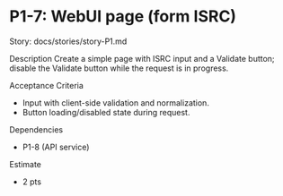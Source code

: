 # P1-7: WebUI page (form ISRC)

Story: docs/stories/story-P1.md

Description
Create a simple page with ISRC input and a Validate button; disable the Validate button while the request is in progress.

Acceptance Criteria
- Input with client-side validation and normalization.
- Button loading/disabled state during request.

Dependencies
- P1-8 (API service)

Estimate
- 2 pts
